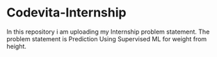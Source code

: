 # Codevita-Internship
In this repository i am uploading my Internship problem statement.
The problem statement is Prediction Using Supervised ML for weight from height.
